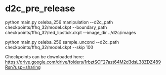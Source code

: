 # d2c_pre_release

 python main.py celeba_256 manipulation --d2c_path checkpoints/ffhq_32/model.ckpt --boundary_path checkpoints/ffhq_32/red_lipstick.ckpt --image_dir ../d2c/images

 python main.py celeba_256 sample_uncond --d2c_path checkpoints/ffhq_32/model.ckpt --skip 100


 Checkpoints can be downloaded here: https://drive.google.com/drive/folders/1rbztSCF27azt64M2d3dsL38ZDZ489Rsn?usp=sharing
